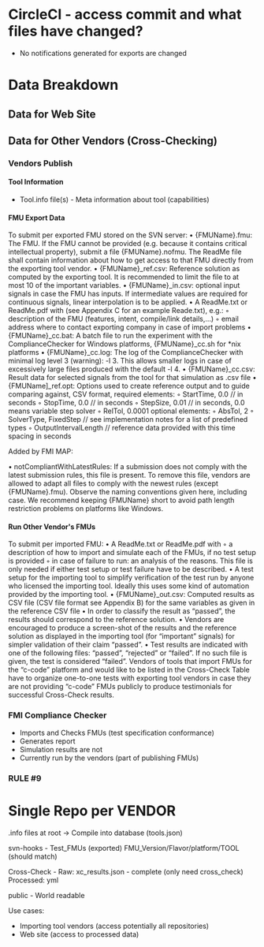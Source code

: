 # CircleCI - access commit and what files have changed?

 - No notifications generated for exports are changed

# Data Breakdown

## Data for Web Site

## Data for Other Vendors (Cross-Checking)

### Vendors Publish

#### Tool Information

   * Tool.info file(s) - Meta information about tool (capabilities)

#### FMU Export Data

To submit per exported FMU stored on the SVN server:
• {FMUName}.fmu: The FMU. If the FMU cannot be provided (e.g. because it contains
critical intellectual property), submit a file {FMUName}.nofmu. The ReadMe file shall
contain information about how to get access to that FMU directly from the exporting
tool vendor.
• {FMUName}_ref.csv: Reference solution as computed by the exporting tool. It is
recommended to limit the file to at most 10 of the important variables.
• {FMUName}_in.csv: optional input signals in case the FMU has inputs. If intermediate
values are required for continuous signals, linear interpolation is to be applied.
• A ReadMe.txt or ReadMe.pdf with (see Appendix C for an example Reade.txt), e.g.:
  ◦ description of the FMU (features, intent, compile/link details,...)
  ◦ email address where to contact exporting company in case of import problems
• {FMUName}_cc.bat: A batch file to run the experiment with the ComplianceChecker
for Windows platforms, {FMUName}_cc.sh for *nix platforms
• {FMUName}_cc.log: The log of the ComplianceChecker with minimal log level 3
(warning): -l 3. This allows smaller logs in case of excessively large files produced
with the default -l 4.
• {FMUName}_cc.csv: Result data for selected signals from the tool for that simulation
as .csv file
• {FMUName]_ref.opt: Options used to create reference output and to guide comparing
against, CSV format, required elements:
  ◦ StartTime, 0.0 // in seconds
  ◦ StopTime, 0.0 // in seconds
  ◦ StepSize, 0.01 // in seconds, 0.0 means variable step solver
  ◦ RelTol, 0.0001
optional elements:
  ◦ AbsTol, 2
  ◦ SolverType, FixedStep // see implementation notes for a list of predefined types
  ◦ OutputIntervalLength // reference data provided with this time spacing in seconds

Added by FMI MAP:

• notCompliantWithLatestRules: If a submission does not comply with the latest
submission rules, this file is present. To remove this file, vendors are allowed to adapt
all files to comply with the newest rules (except {FMUName}.fmu).
Observe the naming conventions given here, including case. We recommend keeping
{FMUName} short to avoid path length restriction problems on platforms like Windows.

#### Run Other Vendor's FMUs

To submit per imported FMU:
• A ReadMe.txt or ReadMe.pdf with
  ◦ a description of how to import and simulate each of the FMUs, if no test setup is
provided
  ◦ in case of failure to run: an analysis of the reasons.
This file is only needed if either test setup or test failure have to be described.
• A test setup for the importing tool to simplify verification of the test run by anyone
who licensed the importing tool. Ideally this uses some kind of automation provided by
the importing tool.
• {FMUName}_out.csv: Computed results as CSV file (CSV file format see Appendix
B) for the same variables as given in the reference CSV file
• In order to classify the result as “passed”, the results should correspond to the reference
solution.
• Vendors are encouraged to produce a screen-shot of the results and the reference
solution as displayed in the importing tool (for “important” signals) for simpler
validation of their claim “passed”.
• Test results are indicated with one of the following files: “passed”, “rejected” or
“failed”. If no such file is given, the test is considered “failed”.
Vendors of tools that import FMUs for the “c-code” platform and would like to be listed in the
Cross-Check Table have to organize one-to-one tests with exporting tool vendors in case they
are not providing “c-code” FMUs publicly to produce testimonials for successful Cross-Check
results.


### FMI Compliance Checker

   * Imports and Checks FMUs (test specification conformance)
   * Generates report
   * Simulation results are not
   * Currently run by the vendors (part of publishing FMUs)

### RULE #9


# Single Repo per VENDOR

.info files at root -> Compile into database
(tools.json)

svn-hooks - 
Test_FMUs (exported) FMU_Version/Flavor/platform/TOOL (should match)

Cross-Check - 
Raw: xc_results.json - complete (only need cross_check)
Processed: yml

public - World readable

Use cases:
  - Importing tool vendors (access potentially all repositories)
  - Web site (access to processed data)